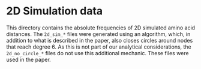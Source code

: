 # 2D Simulation data

This directory contains the absolute frequencies of 2D simulated amino
acid distances. The `2d_sim_*` files were generated using an algorithm, which, in addition 
to what is described in the paper, also closes circles around nodes that reach degree 6. As this 
is not part of our analytical considerations, the `2d_no_circle_*` files do not use this 
additional mechanic. These files were used in the paper.